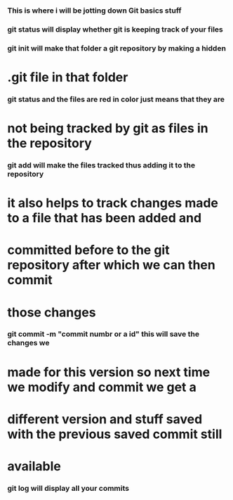 ### This is where i will be jotting down Git basics stuff
### git status will display whether git is keeping track of your files

### git init will make that folder a git repository by making a hidden 
# .git file in that folder

### git status and the files are red in color just means that they are 
# not being tracked by git as files in the repository 

### git add will make the files tracked thus adding it to the repository 
# it also helps to track changes made to a file that has been added and 
# committed before to the git repository after which we can then commit 
# those changes

### git commit -m "commit numbr or a id" this will save the changes we 
# made for this version so next time we modify and commit we get a 
# different version and stuff saved with the previous saved commit still 
# available

### git log will display all your commits 
